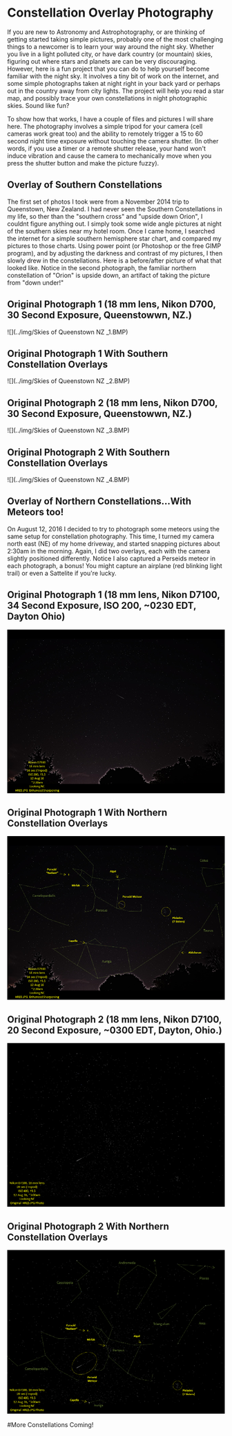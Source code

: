 # Constellation Overlay Photography

If you are new to Astronomy and Astrophotography, or are thinking of getting started taking simple pictures, probably one of the most challenging things to a newcomer is to learn your way around the night sky. Whether you live in a light polluted city, or have dark country (or mountain) skies, figuring out where stars and planets are can be very discouraging. However, here is a fun project that you can do to help yourself become familiar with the night sky. It involves a tiny bit of work on the internet, and some simple photographs taken at night right in your back yard or perhaps out in the country away from city lights. The project will help you read a star map, and possibly trace your own constellations in night photographic skies. Sound like fun?

To show how that works, I have a couple of files and pictures I will share here. The photography involves a simple tripod for your camera (cell cameras work great too) and the ability to remotely trigger a 15 to 60 second night time exposure without touching the camera shutter. (In other words, if you use a timer or a remote shutter release, your hand won't induce vibration and cause the camera to mechanically move when you press the shutter button and make the picture fuzzy).  

## Overlay of Southern Constellations

The first set of photos I took were from a November 2014 trip to Queenstown, New Zealand. I had never seen the Southern Constellations in my life, so ther than the "southern cross" and "upside down Orion", I couldnt figure anything out. I simply took some wide angle pictures at night of the southern skies near my hotel room. Once I came home, I searched the internet for a simple southern hemisphere star chart, and compared my pictures to those charts. Using power point (or Photoshop  or the free GIMP program), and by adjusting the darkness and contrast of my pictures, I then slowly drew in the constellations. Here is a before/after picture of what that looked like. Notice in the second photograph, the familiar northern constellation of  "Orion" is upside down, an artifact of taking the picture from "down under!" 

## Original Photograph 1 (18 mm lens, Nikon D700, 30 Second Exposure, Queenstowwn, NZ.) 

![](../img/Skies of Queenstown NZ _1.BMP)


## Original Photograph 1 With Southern Constellation Overlays  

![](../img/Skies of Queenstown NZ _2.BMP)

## Original Photograph 2 (18 mm lens, Nikon D700, 30 Second Exposure, Queenstowwn, NZ.) 

![](../img/Skies of Queenstown NZ _3.BMP)


## Original Photograph 2 With Southern Constellation Overlays  

![](../img/Skies of Queenstown NZ _4.BMP)


## Overlay of Northern Constellations...With Meteors too!

On August 12, 2016 I decided to try to photograph some meteors using the same setup for constellation photography. This time, I turned my camera north east (NE) of my home driveway, and started snapping pictures about 2:30am in the morning. Again, I did two overlays, each with the camera slightly positioned differently. Notice I also captured a Perseids meteor in each photograph, a bonus! You might capture an airplane (red blinking light trail) or even a Sattelite if you're lucky. 

## Original Photograph 1 (18 mm lens, Nikon D7100, 34 Second Exposure, ISO 200, ~0230 EDT, Dayton Ohio) 

![](../img/Perseids1.PNG)


## Original Photograph 1 With Northern Constellation Overlays  

![](../img/Perseids2.PNG)

## Original Photograph 2 (18 mm lens, Nikon D7100, 20 Second Exposure, ~0300 EDT, Dayton, Ohio.) 

![](../img/Perseids3.PNG)


## Original Photograph 2 With Northern Constellation Overlays  

![](../img/Perseids4.PNG)

#More Constellations Coming!
